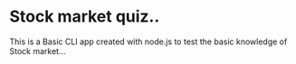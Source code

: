 # Stock market quiz..
This is a Basic CLI app created with node.js to test the basic knowledge of Stock market...
